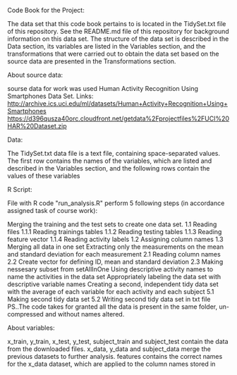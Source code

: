 
Code Book for the Project:

The data set that this code book pertains to is located in the TidySet.txt file of this repository.
See the README.md file of this repository for background information on this data set.
The structure of the data set is described in the Data section, its variables are listed in the Variables section, 
and the transformations that were carried out to obtain the data set based on the source data are presented in the 
Transformations section.

About source data:

sourse data for work was used Human Activity Recognition Using Smartphones Data Set.
Links:
 http://archive.ics.uci.edu/ml/datasets/Human+Activity+Recognition+Using+Smartphones
 https://d396qusza40orc.cloudfront.net/getdata%2Fprojectfiles%2FUCI%20HAR%20Dataset.zip
 
Data:

The TidySet.txt data file is a text file, containing space-separated values.
The first row contains the names of the variables, which are listed and described in the Variables section, and the following rows contain the values of these variables


R Script:

File with R code "run_analysis.R" perform 5 following steps (in accordance assigned task of course work):

Merging the training and the test sets to create one data set.
1.1 Reading files
1.1.1 Reading trainings tables
1.1.2 Reading testing tables
1.1.3 Reading feature vector
1.1.4 Reading activity labels
1.2 Assigning column names
1.3 Merging all data in one set
Extracting only the measurements on the mean and standard deviation for each measurement
2.1 Reading column names
2.2 Create vector for defining ID, mean and standard deviation
2.3 Making nessesary subset from setAllInOne
Using descriptive activity names to name the activities in the data set
Appropriately labeling the data set with descriptive variable names
Creating a second, independent tidy data set with the average of each variable for each activity and each subject
5.1 Making second tidy data set
5.2 Writing second tidy data set in txt file
PS..The code takes for granted all the data is present in the same folder, un-compressed and without names altered.

About variables:

x_train, y_train, x_test, y_test, subject_train and subject_test contain the data from the downloaded files.
x_data, y_data and subject_data merge the previous datasets to further analysis.
features contains the correct names for the x_data dataset, which are applied to the column names stored in
